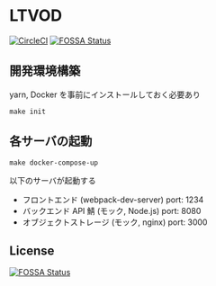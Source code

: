 # LTVOD

[![CircleCI](https://circleci.com/gh/0918nobita/LTVOD.svg?style=svg)](https://circleci.com/gh/0918nobita/LTVOD) [![FOSSA Status](https://app.fossa.io/api/projects/git%2Bgithub.com%2F0918nobita%2FLTVOD.svg?type=shield)](https://app.fossa.io/projects/git%2Bgithub.com%2F0918nobita%2FLTVOD?ref=badge_shield)

## 開発環境構築

yarn, Docker を事前にインストールしておく必要あり

```
make init
```

## 各サーバの起動

```
make docker-compose-up
```

以下のサーバが起動する

- フロントエンド (webpack-dev-server) port: 1234
- バックエンド API 鯖 (モック, Node.js) port: 8080
- オブジェクトストレージ (モック, nginx) port: 3000

## License

[![FOSSA Status](https://app.fossa.io/api/projects/git%2Bgithub.com%2F0918nobita%2FLTVOD.svg?type=large)](https://app.fossa.io/projects/git%2Bgithub.com%2F0918nobita%2FLTVOD?ref=badge_large)
